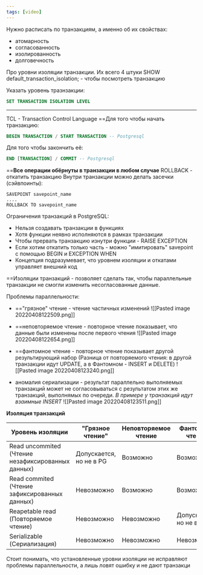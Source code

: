 ```yaml
---
tags: [video]
---
```


Нужно расписать по транзакциям, а именно об их свойствах:
- атомарность
- согласованность
- изолированность
- долговечность



Про уровни изоляции транзакции. Их всего 4 штуки
SHOW default_transaction_isolation; -  чтобы посмотреть транзакцию

Указать уровень тразнзакции:
```sql
SET TRANSACTION ISOLATION LEVEL
```

---
TCL - Transaction Control Language
==Для того чтобы начать транзакцию:
```sql
BEGIN TRANSACTION / START TRANSACTION -- Postgresql
```
Для того чтобы закончить её:
```sql
END [TRANSACTION] / COMMIT -- Postgresql
```

==**Все операции обёрнуты в транзакции в любом случае**
ROLLBACK - откатить транзакцию
Внутри транзакции можно делать засечки (сэйвпоинты):
```pgsql
SAVEPOINT savepoint_name
....
ROLLBACK TO savepoint_name
```

Ограничения транзакций в PostgreSQL:
- Нельзя создавать транзакции в функциях
- Хотя функции неявно исполняются в рамках транзакции
- Чтобы прервать транзакцию изнутри функции - RAISE EXCEPTION
- Если хотим откатить только часть - можно "имитировать" savepoint c помощью BEGIN и EXCEPTION WHEN
- Концепция подразумевает, что уровнем изоляции и откатами управляет внешний код


==Изоляции транзакций - позволяет сделать так, чтобы параллельные транзакции не смогли изменить несогласованные данные.

Проблемы параллельности:
- =="грязное" чтение - чтение частичных изменений
![[Pasted image 20220408122509.png]]
-  ==неповторяемое чтение - повторное чтение показывает, что данные были изменены после первого чтения
![[Pasted image 20220408122654.png]]
- ==фантомное чтение - повторное чтение показывает другой результирующий набор (Разница от повторяемого чтения: в другой транзакции идут UPDATE, а в Фантомном - INSERT и DELETE)
![[Pasted image 20220408123240.png]]

- аномалия сериализации - результат параллельно выполняемых транзакций может не согласовываться с результатом этих же транзакций, выполнямых по очереди. 
*В примере у транзакций идут взаимные INSERT*
![[Pasted image 20220408123511.png]]


**Изоляция транзакций**


| Уровень изоляции                                  | "Грязное чтение"        | Неповторяемое чтение | Фантомное чтение        | Аномалия сериализации |
| ------------------------------------------------- | ----------------------- | -------------------- | ----------------------- | --------------------- |
| Read uncommited (Чтение незафиксированных данных) | Допускается, но не в PG | Возможно             | Возможно                | Возможно              |
| Read commited (Чтение зафиксированных данных)     | Невозможно              | Возможно             | Возможно                | Возможно              |
| Reapetable read (Повторяемое чтение)              | Невозможно              | Невозможно           | Допускается, но не в PG | Возможно              |
| Serializable (Сериализация)                       | Невозможно              | Невозможно           | Невозможно              | Невозможно            | 


Стоит понимать, что установленные уровни изоляции не исправляют проблемы параллельности, а лишь ловят ошибку и не дают транзакци